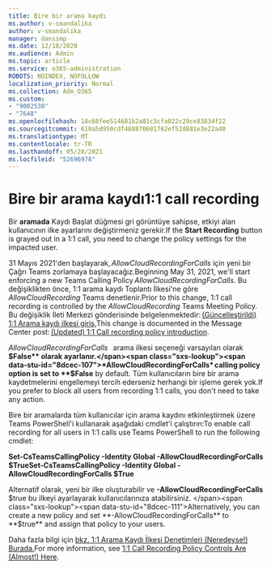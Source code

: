 ```yaml
---
title: Bire bir arama kaydı
ms.author: v-smandalika
author: v-smandalika
manager: dansimp
ms.date: 12/18/2020
ms.audience: Admin
ms.topic: article
ms.service: o365-administration
ROBOTS: NOINDEX, NOFOLLOW
localization_priority: Normal
ms.collection: Adm_O365
ms.custom:
- "9002530"
- "7648"
ms.openlocfilehash: 18c68fee514681b2a81c3cfa022c29ce83834f22
ms.sourcegitcommit: 610a5d950cdf488870601762ef52d881e3e22a48
ms.translationtype: MT
ms.contentlocale: tr-TR
ms.lasthandoff: 05/28/2021
ms.locfileid: "52696978"
---
```

# <a name="11-call-recording"></a><span data-ttu-id="8dcec-102">Bire bir arama kaydı</span><span class="sxs-lookup"><span data-stu-id="8dcec-102">1:1 call recording</span></span>

<span data-ttu-id="8dcec-103">Bir **aramada** Kaydı Başlat düğmesi gri görüntüye sahipse, etkiyi alan kullanıcının ilke ayarlarını değiştirmeniz gerekir.</span><span class="sxs-lookup"><span data-stu-id="8dcec-103">If the **Start Recording** button is grayed out in a 1:1 call, you need to change the policy settings for the impacted user.</span></span>   

<span data-ttu-id="8dcec-104">31 Mayıs 2021'den başlayarak, *AllowCloudRecordingForCalls* için yeni bir Çağrı Teams zorlamaya başlayacağız.</span><span class="sxs-lookup"><span data-stu-id="8dcec-104">Beginning May 31, 2021, we'll start enforcing a new Teams Calling Policy *AllowCloudRecordingForCalls*.</span></span> <span data-ttu-id="8dcec-105">Bu değişiklikten önce, 1:1 arama kaydı Toplantı İlkesi'ne göre *AllowCloudRecording* Teams denetlenir.</span><span class="sxs-lookup"><span data-stu-id="8dcec-105">Prior to this change, 1:1 call recording is controlled by the *AllowCloudRecording* Teams Meeting Policy.</span></span> <span data-ttu-id="8dcec-106">Bu değişiklik İleti Merkezi gönderisinde belgelenmektedir: [(Güncelleştirildi) 1:1 Arama kaydı ilkesi giriş.](https://portal.microsoft.com/Adminportal/Home?ref=MessageCenter/:/messages/MC238796)</span><span class="sxs-lookup"><span data-stu-id="8dcec-106">This change is documented in the Message Center post: [(Updated) 1:1 Call recording policy introduction](https://portal.microsoft.com/Adminportal/Home?ref=MessageCenter/:/messages/MC238796).</span></span>  

<span data-ttu-id="8dcec-107">*AllowCloudRecordingForCalls*   arama ilkesi seçeneği varsayılan olarak **$False** olarak ayarlanır.</span><span class="sxs-lookup"><span data-stu-id="8dcec-107">*AllowCloudRecordingForCalls* calling policy option is set to **$False** by default.</span></span> <span data-ttu-id="8dcec-108">Tüm kullanıcıların bire bir arama kaydetmelerini engellemeyi tercih ederseniz herhangi bir işleme gerek yok.</span><span class="sxs-lookup"><span data-stu-id="8dcec-108">If you prefer to block all users from recording 1:1 calls, you don't need to take any action.</span></span>  

<span data-ttu-id="8dcec-109">Bire bir aramalarda tüm kullanıcılar için arama kaydını etkinleştirmek üzere Teams PowerShell'i kullanarak aşağıdaki cmdlet'i çalıştırın:</span><span class="sxs-lookup"><span data-stu-id="8dcec-109">To enable call recording for all users in 1:1 calls use Teams PowerShell to run the following cmdlet:</span></span> 

<span data-ttu-id="8dcec-110">**Set-CsTeamsCallingPolicy -Identity Global -AllowCloudRecordingForCalls $True**</span><span class="sxs-lookup"><span data-stu-id="8dcec-110">**Set-CsTeamsCallingPolicy -Identity Global -AllowCloudRecordingForCalls $True**</span></span> 

<span data-ttu-id="8dcec-111">Alternatif olarak, yeni bir ilke oluşturabilir ve **-AllowCloudRecordingForCalls** $true bu ilkeyi ayarlayarak kullanıcılarınıza atabilirsiniz. </span><span class="sxs-lookup"><span data-stu-id="8dcec-111">Alternatively, you can create a new policy and set **-AllowCloudRecordingForCalls** to **$true** and assign that policy to your users.</span></span> 

<span data-ttu-id="8dcec-112">Daha fazla bilgi için [bkz. 1:1 Arama Kaydı İlkesi Denetimleri (Neredeyse!) Burada.](https://techcommunity.microsoft.com/t5/microsoft-teams-support/1-1-call-recording-policy-controls-are-almost-here/ba-p/2217668)</span><span class="sxs-lookup"><span data-stu-id="8dcec-112">For more information, see [1:1 Call Recording Policy Controls Are (Almost!) Here](https://techcommunity.microsoft.com/t5/microsoft-teams-support/1-1-call-recording-policy-controls-are-almost-here/ba-p/2217668).</span></span>
